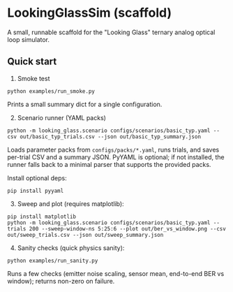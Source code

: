 # LookingGlassSim (scaffold)

A small, runnable scaffold for the "Looking Glass" ternary analog optical loop simulator.

## Quick start
1) Smoke test
```
python examples/run_smoke.py
```
Prints a small summary dict for a single configuration.

2) Scenario runner (YAML packs)
```
python -m looking_glass.scenario configs/scenarios/basic_typ.yaml --csv out/basic_typ_trials.csv --json out/basic_typ_summary.json
```
Loads parameter packs from `configs/packs/*.yaml`, runs trials, and saves per-trial CSV and a summary JSON. PyYAML is optional; if not installed, the runner falls back to a minimal parser that supports the provided packs.

Install optional deps:
```
pip install pyyaml
```

3) Sweep and plot (requires matplotlib):
```
pip install matplotlib
python -m looking_glass.scenario configs/scenarios/basic_typ.yaml --trials 200 --sweep-window-ns 5:25:6 --plot out/ber_vs_window.png --csv out/sweep_trials.csv --json out/sweep_summary.json
```

4) Sanity checks (quick physics sanity):
```
python examples/run_sanity.py
```
Runs a few checks (emitter noise scaling, sensor mean, end-to-end BER vs window); returns non-zero on failure.
